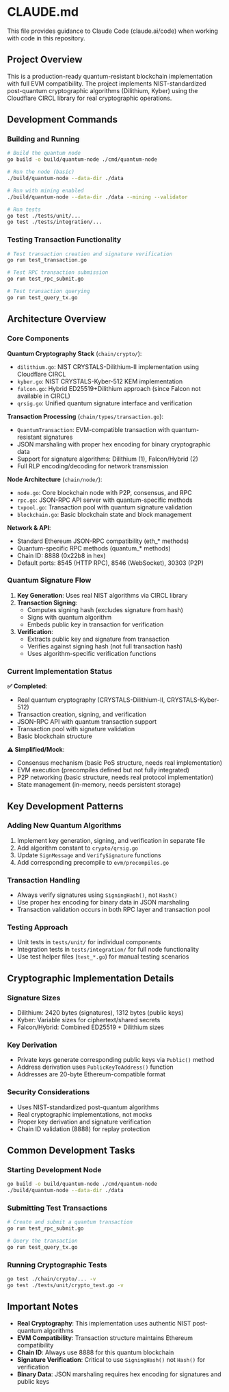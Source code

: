 # CLAUDE.md

This file provides guidance to Claude Code (claude.ai/code) when working with code in this repository.

## Project Overview

This is a production-ready quantum-resistant blockchain implementation with full EVM compatibility. The project implements NIST-standardized post-quantum cryptographic algorithms (Dilithium, Kyber) using the Cloudflare CIRCL library for real cryptographic operations.

## Development Commands

### Building and Running
```bash
# Build the quantum node
go build -o build/quantum-node ./cmd/quantum-node

# Run the node (basic)
./build/quantum-node --data-dir ./data

# Run with mining enabled
./build/quantum-node --data-dir ./data --mining --validator

# Run tests
go test ./tests/unit/...
go test ./tests/integration/...
```

### Testing Transaction Functionality
```bash
# Test transaction creation and signature verification
go run test_transaction.go

# Test RPC transaction submission
go run test_rpc_submit.go

# Test transaction querying
go run test_query_tx.go
```

## Architecture Overview

### Core Components

**Quantum Cryptography Stack** (`chain/crypto/`):
- `dilithium.go`: NIST CRYSTALS-Dilithium-II implementation using Cloudflare CIRCL
- `kyber.go`: NIST CRYSTALS-Kyber-512 KEM implementation 
- `falcon.go`: Hybrid ED25519+Dilithium approach (since Falcon not available in CIRCL)
- `qrsig.go`: Unified quantum signature interface and verification

**Transaction Processing** (`chain/types/transaction.go`):
- `QuantumTransaction`: EVM-compatible transaction with quantum-resistant signatures
- JSON marshaling with proper hex encoding for binary cryptographic data
- Support for signature algorithms: Dilithium (1), Falcon/Hybrid (2)
- Full RLP encoding/decoding for network transmission

**Node Architecture** (`chain/node/`):
- `node.go`: Core blockchain node with P2P, consensus, and RPC
- `rpc.go`: JSON-RPC API server with quantum-specific methods
- `txpool.go`: Transaction pool with quantum signature validation
- `blockchain.go`: Basic blockchain state and block management

**Network & API**:
- Standard Ethereum JSON-RPC compatibility (eth_* methods)
- Quantum-specific RPC methods (quantum_* methods)
- Chain ID: 8888 (0x22b8 in hex)
- Default ports: 8545 (HTTP RPC), 8546 (WebSocket), 30303 (P2P)

### Quantum Signature Flow

1. **Key Generation**: Uses real NIST algorithms via CIRCL library
2. **Transaction Signing**: 
   - Computes signing hash (excludes signature from hash)
   - Signs with quantum algorithm
   - Embeds public key in transaction for verification
3. **Verification**:
   - Extracts public key and signature from transaction
   - Verifies against signing hash (not full transaction hash)
   - Uses algorithm-specific verification functions

### Current Implementation Status

**✅ Completed**:
- Real quantum cryptography (CRYSTALS-Dilithium-II, CRYSTALS-Kyber-512)
- Transaction creation, signing, and verification
- JSON-RPC API with quantum transaction support
- Transaction pool with signature validation
- Basic blockchain structure

**⚠️ Simplified/Mock**:
- Consensus mechanism (basic PoS structure, needs real implementation)
- EVM execution (precompiles defined but not fully integrated)
- P2P networking (basic structure, needs real protocol implementation)
- State management (in-memory, needs persistent storage)

## Key Development Patterns

### Adding New Quantum Algorithms
1. Implement key generation, signing, and verification in separate file
2. Add algorithm constant to `crypto/qrsig.go`
3. Update `SignMessage` and `VerifySignature` functions
4. Add corresponding precompile to `evm/precompiles.go`

### Transaction Handling
- Always verify signatures using `SigningHash()`, not `Hash()`
- Use proper hex encoding for binary data in JSON marshaling
- Transaction validation occurs in both RPC layer and transaction pool

### Testing Approach
- Unit tests in `tests/unit/` for individual components
- Integration tests in `tests/integration/` for full node functionality
- Use test helper files (`test_*.go`) for manual testing scenarios

## Cryptographic Implementation Details

### Signature Sizes
- Dilithium: 2420 bytes (signatures), 1312 bytes (public keys)
- Kyber: Variable sizes for ciphertext/shared secrets
- Falcon/Hybrid: Combined ED25519 + Dilithium sizes

### Key Derivation
- Private keys generate corresponding public keys via `Public()` method
- Address derivation uses `PublicKeyToAddress()` function
- Addresses are 20-byte Ethereum-compatible format

### Security Considerations
- Uses NIST-standardized post-quantum algorithms
- Real cryptographic implementations, not mocks
- Proper key derivation and signature verification
- Chain ID validation (8888) for replay protection

## Common Development Tasks

### Starting Development Node
```bash
go build -o build/quantum-node ./cmd/quantum-node
./build/quantum-node --data-dir ./data
```

### Submitting Test Transactions
```bash
# Create and submit a quantum transaction
go run test_rpc_submit.go

# Query the transaction
go run test_query_tx.go
```

### Running Cryptographic Tests
```bash
go test ./chain/crypto/... -v
go test ./tests/unit/crypto_test.go -v
```

## Important Notes

- **Real Cryptography**: This implementation uses authentic NIST post-quantum algorithms
- **EVM Compatibility**: Transaction structure maintains Ethereum compatibility
- **Chain ID**: Always use 8888 for this quantum blockchain
- **Signature Verification**: Critical to use `SigningHash()` not `Hash()` for verification
- **Binary Data**: JSON marshaling requires hex encoding for signatures and public keys